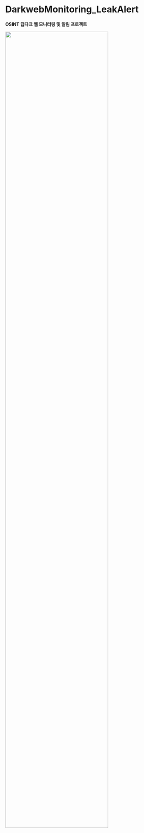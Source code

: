 # DarkwebMonitoring_LeakAlert
**OSINT 딥다크 웹 모니터링 및 알림 프로젝트**

<img width="80%" src="https://github.com/kdjehdwls/DarkwebMonitoring_LeakAlert/assets/50543442/e0189056-639e-446f-ab1d-6af62887fdf9"/>

